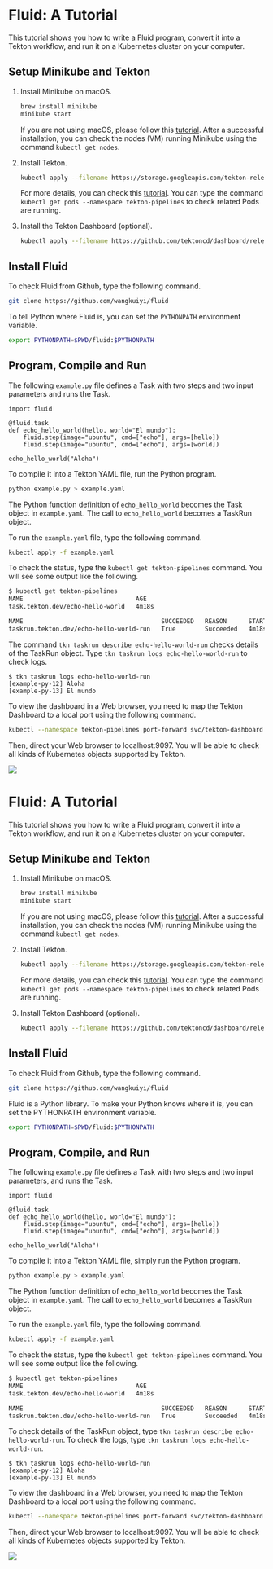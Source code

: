# Fluid: A Tutorial

This tutorial shows you how to write a Fluid program, convert it into a Tekton workflow, and run it on a Kubernetes cluster on your computer.

## Setup Minikube and Tekton

1. Install Minikube on macOS.
   
   ```bash
   brew install minikube
   minikube start
   ```
      
   If you are not using macOS, please follow this [tutorial](https://kubernetes.io/docs/tasks/tools/install-minikube/).  After a successful installation, you can check the nodes (VM) running Minikube using the command `kubectl get nodes`.

1. Install Tekton.
   
   ```bash
   kubectl apply --filename https://storage.googleapis.com/tekton-releases/pipeline/latest/release.yaml
   ```
   
   For more details, you can check this [tutorial](https://github.com/tektoncd/pipeline/blob/master/docs/install.md).  You can type the command `   kubectl get pods --namespace tekton-pipelines` to check related Pods are running.

1. Install the Tekton Dashboard (optional).

   ```bash
   kubectl apply --filename https://github.com/tektoncd/dashboard/releases/download/v0.3.0/dashboard-latest-release.yaml
   ```
   
## Install Fluid

To check Fluid from Github, type the following command.

```bash
git clone https://github.com/wangkuiyi/fluid
```

To tell Python where Fluid is, you can set the `PYTHONPATH` environment variable.

```bash
export PYTHONPATH=$PWD/fluid:$PYTHONPATH
```

## Program, Compile and Run

The following `example.py` file defines a Task with two steps and two input parameters and runs the Task.

```
import fluid

@fluid.task
def echo_hello_world(hello, world="El mundo"):
    fluid.step(image="ubuntu", cmd=["echo"], args=[hello])
    fluid.step(image="ubuntu", cmd=["echo"], args=[world])

echo_hello_world("Aloha")
```

To compile it into a Tekton YAML file, run the Python program.

```bash
python example.py > example.yaml
```

The Python function definition of `echo_hello_world` becomes the Task object in `example.yaml`.  The call to `echo_hello_world` becomes a TaskRun object.

To run the `example.yaml` file, type the following command.

```bash
kubectl apply -f example.yaml
```

To check the status, type the `kubectl get tekton-pipelines` command.  You will see some output like the following.

```bash
$ kubectl get tekton-pipelines
NAME                               AGE
task.tekton.dev/echo-hello-world   4m18s

NAME                                      SUCCEEDED   REASON      STARTTIME   COMPLETIONTIME
taskrun.tekton.dev/echo-hello-world-run   True        Succeeded   4m18s       117s
```

The command `tkn taskrun describe echo-hello-world-run` checks details of the TaskRun object.  Type `tkn taskrun logs echo-hello-world-run` to check logs.

```
$ tkn taskrun logs echo-hello-world-run
[example-py-12] Aloha
[example-py-13] El mundo
```

To view the dashboard in a Web browser, you need to map the Tekton Dashboard to a local port using the following command.

```bash
kubectl --namespace tekton-pipelines port-forward svc/tekton-dashboard 9097:9097
```

Then, direct your Web browser to localhost:9097.  You will be able to check all kinds of Kubernetes objects supported by Tekton.

![](tekton-dashboard.png)
# Fluid: A Tutorial

This tutorial shows you how to write a Fluid program, convert it into a Tekton workflow, and run it on a Kubernetes cluster on your computer.

## Setup Minikube and Tekton

1. Install Minikube on macOS.
   
   ```bash
   brew install minikube
   minikube start
   ```
      
   If you are not using macOS, please follow this [tutorial](https://kubernetes.io/docs/tasks/tools/install-minikube/).  After a successful installation, you can check the nodes (VM) running Minikube using the command `kubectl get nodes`.

1. Install Tekton.
   
   ```bash
   kubectl apply --filename https://storage.googleapis.com/tekton-releases/pipeline/latest/release.yaml
   ```
   
   For more details, you can check this [tutorial](https://github.com/tektoncd/pipeline/blob/master/docs/install.md).  You can type the command `   kubectl get pods --namespace tekton-pipelines` to check related Pods are running.

1. Install Tekton Dashboard (optional).

   ```bash
   kubectl apply --filename https://github.com/tektoncd/dashboard/releases/download/v0.3.0/dashboard-latest-release.yaml
   ```
   
## Install Fluid

To check Fluid from Github, type the following command.

```bash
git clone https://github.com/wangkuiyi/fluid
```

Fluid is a Python library.  To make your Python knows where it is, you can set the PYTHONPATH environment variable.

```bash
export PYTHONPATH=$PWD/fluid:$PYTHONPATH
```

## Program, Compile, and Run

The following `example.py` file defines a Task with two steps and two input parameters, and runs the Task.

```
import fluid

@fluid.task
def echo_hello_world(hello, world="El mundo"):
    fluid.step(image="ubuntu", cmd=["echo"], args=[hello])
    fluid.step(image="ubuntu", cmd=["echo"], args=[world])

echo_hello_world("Aloha")
```

To compile it into a Tekton YAML file, simply run the Python program.

```bash
python example.py > example.yaml
```

The Python function definition of `echo_hello_world` becomes the Task object in `example.yaml`.  The call to `echo_hello_world` becomes a TaskRun object.

To run the `example.yaml` file, type the following command.

```bash
kubectl apply -f example.yaml
```

To check the status, type the `kubectl get tekton-pipelines` command.  You will see some output like the following.

```bash
$ kubectl get tekton-pipelines
NAME                               AGE
task.tekton.dev/echo-hello-world   4m18s

NAME                                      SUCCEEDED   REASON      STARTTIME   COMPLETIONTIME
taskrun.tekton.dev/echo-hello-world-run   True        Succeeded   4m18s       117s
```

To check details of the TaskRun object, type `tkn taskrun describe echo-hello-world-run`.  To check the logs, type `tkn taskrun logs echo-hello-world-run`.

```
$ tkn taskrun logs echo-hello-world-run
[example-py-12] Aloha
[example-py-13] El mundo
```

To view the dashboard in a Web browser, you need to map the Tekton Dashboard to a local port using the following command.

```bash
kubectl --namespace tekton-pipelines port-forward svc/tekton-dashboard 9097:9097
```

Then, direct your Web browser to localhost:9097.  You will be able to check all kinds of Kubernetes objects supported by Tekton.

![](tekton-dashboard.png)
